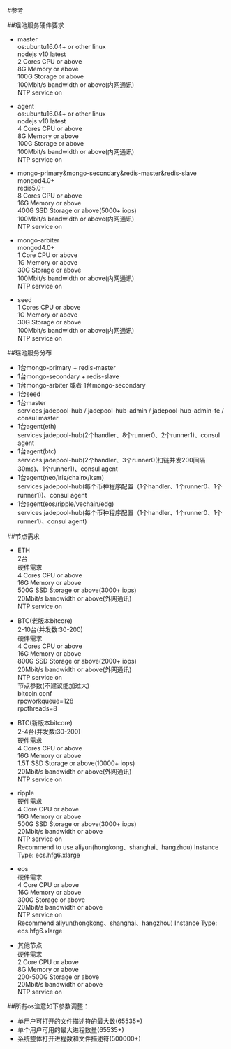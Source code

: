 #参考

##瑶池服务硬件要求

- master  
  os:ubuntu16.04+ or other linux  
  nodejs v10 latest  
  2 Cores CPU or above  
  8G Memory or above  
  100G Storage or above  
  100Mbit/s bandwidth or above(内网通讯)  
  NTP service on  

- agent    
  os:ubuntu16.04+ or other linux    
  nodejs v10 latest  
  4 Cores CPU or above  
  8G Memory or above  
  100G Storage or above  
  100Mbit/s bandwidth or above(内网通讯)  
  NTP service on  

- mongo-primary&mongo-secondary&redis-master&redis-slave   
  mongod4.0+  
  redis5.0+  
  8 Cores CPU or above  
  16G Memory or above  
  400G SSD Storage or above(5000+ iops)  
  100Mbit/s bandwidth or above(内网通讯)  
  NTP service on  

- mongo-arbiter    
  mongod4.0+  
  1 Core CPU or above  
  1G Memory or above  
  30G Storage or above  
  100Mbit/s bandwidth or above(内网通讯)  
  NTP service on  

- seed    
  1 Cores CPU or above  
  1G Memory or above  
  30G Storage or above  
  100Mbit/s bandwidth or above(内网通讯)  
  NTP service on  

##瑶池服务分布

- 1台mongo-primary +  redis-master
- 1台mongo-secondary +  redis-slave
- 1台mongo-arbiter 或者 1台mongo-secondary
- 1台seed
- 1台master  
  services:jadepool-hub /  jadepool-hub-admin / jadepool-hub-admin-fe / consul master
- 1台agent(eth)  
  services:jadepool-hub(2个handler、8个runner0、2个runner1)、consul agent
- 1台agent(btc)  
  services:jadepool-hub(2个handler、3个runner0(扫链并发200间隔30ms)、1个runner1)、consul agent
- 1台agent(neo/iris/chainx/ksm)  
  services:jadepool-hub(每个币种程序配置（1个handler、1个runner0、1个runner1))、consul agent
- 1台agent(eos/ripple/vechain/edg)  
  services:jadepool-hub(每个币种程序配置（1个handler、1个runner0、1个runner1)、consul agent)

##节点需求
- ETH  
  2台  
  硬件需求  
  4 Cores CPU or above  
  16G Memory or above  
  500G SSD Storage or above(3000+ iops)  
  20Mbit/s bandwidth or above(外网通讯)  
  NTP service on  

- BTC(老版本bitcore)  
  2-10台(并发数:30-200)  
  硬件需求  
  4 Cores CPU or above  
  16G Memory or above  
  800G SSD Storage or above(2000+ iops)  
  20Mbit/s bandwidth or above(外网通讯)  
  NTP service on  
  节点参数(不建议能加过大)  
  bitcoin.conf  
  rpcworkqueue=128  
  rpcthreads=8     
- BTC(新版本bitcore)     
  2-4台(并发数:30-200)  
  硬件需求  
  4 Cores CPU or above  
  16G Memory or above  
  1.5T SSD Storage or above(10000+ iops)  
  20Mbit/s bandwidth or above(外网通讯)  
  NTP service on  

- ripple  
  硬件需求  
  4 Core CPU or above  
  16G Memory or above  
  500G SSD Storage or above(3000+ iops)  
  20Mbit/s bandwidth or above  
  NTP service on  
  Recommend to use aliyun(hongkong、shanghai、hangzhou) Instance Type: ecs.hfg6.xlarge   
  
- eos  
  硬件需求  
  4 Core CPU or above  
  16G Memory or above  
  300G Storage or above  
  20Mbit/s bandwidth or above  
  NTP service on  
  Recommend aliyun(hongkong、shanghai、hangzhou) Instance Type: ecs.hfg6.xlarge  

- 其他节点   
  硬件需求    
  2 Core CPU or above    
  8G Memory or above   
  200-500G Storage or above    
  20Mbit/s bandwidth or above    
  NTP service on  
   

##所有os注意如下参数调整：  
- 单用户可打开的文件描述符的最大数(65535+)  
- 单个用户可用的最大进程数量(65535+)  
- 系统整体打开进程数和文件描述符(500000+)
